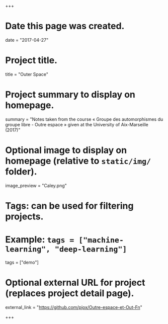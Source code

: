 +++

# Date this page was created.
date = "2017-04-27"

# Project title.
title = "Outer Space"

# Project summary to display on homepage.
summary = "Notes taken from the course « Groupe des automorphismes du groupe libre - Outre espace » given at the University of Aix-Marseille (2017)"

# Optional image to display on homepage (relative to `static/img/` folder).
image_preview = "Caley.png"

# Tags: can be used for filtering projects.
# Example: `tags = ["machine-learning", "deep-learning"]`
tags = ["demo"]

# Optional external URL for project (replaces project detail page).
external_link = "https://github.com/pjox/Outre-espace-et-Out-Fn"

+++
